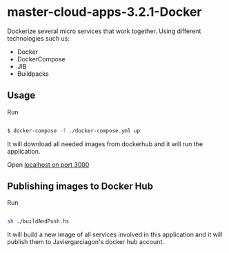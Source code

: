 # master-cloud-apps-3.2.1-Docker
Dockerize several micro services that work together. Using different technologies such us:
- Docker
- DockerCompose
- JIB
- Buildpacks

## Usage

Run
``` sh

$ docker-compose -f ./docker-compose.yml up

```

It will download all needed images from dockerhub and it will run the application.

Open [localhost on port 3000](http://localhost:3000)

## Publishing images to Docker Hub

Run
``` sh

sh ./buildAndPush.hs
```

It will build a new image of all services involved in this application and it will publish them to Javiergarciagon's docker hub account.